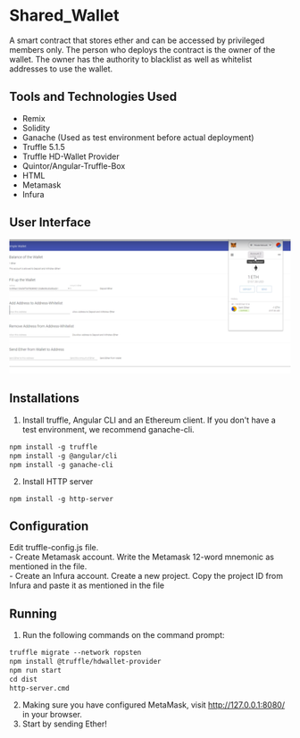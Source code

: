 # Shared_Wallet
A smart contract that stores ether and can be accessed by privileged members only. The person who deploys the contract is the owner of the wallet. The owner has the authority to blacklist as well as whitelist addresses to use the wallet.

## Tools and Technologies Used
- Remix
- Solidity
- Ganache (Used as test environment before actual deployment)
- Truffle 5.1.5
- Truffle HD-Wallet Provider
- Quintor/Angular-Truffle-Box
- HTML
- Metamask
- Infura

## User Interface

![](Screenshot%20(21).png)
## Installations

1. Install truffle, Angular CLI and an Ethereum client. If you don't have a test environment, we recommend ganache-cli.
```
npm install -g truffle
npm install -g @angular/cli
npm install -g ganache-cli
```
2. Install HTTP server

```
npm install -g http-server
```
## Configuration

Edit truffle-config.js file. <br>
    - Create Metamask account. Write the Metamask 12-word mnemonic as mentioned in the file. <br>
    - Create an Infura account. Create a new project. Copy the project ID from Infura and paste it as mentioned in the file

## Running
1. Run the following commands on the command prompt: <br>
  ```
truffle migrate --network ropsten
npm install @truffle/hdwallet-provider
npm run start
cd dist
http-server.cmd
 ```
 2. Making sure you have configured MetaMask, visit http://127.0.0.1:8080/ in your browser.
 3. Start by sending Ether!
 
